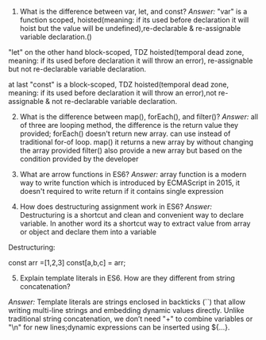 1) What is the difference between var, let, and const?
*Answer:* "var" is a function scoped, hoisted(meaning: if its used before declaration it will hoist but the value will be undefined),re-declarable & re-assignable variable declaration.()

"let" on the other hand block-scoped, TDZ hoisted(temporal dead zone, meaning: if its used before declaration it will throw an error), re-assignable but not re-declarable variable declaration.

at last "const" is a block-scoped, TDZ hoisted(temporal dead zone, meaning: if its used before declaration it will throw an error),not re-assignable & not re-declarable variable declaration.


2) What is the difference between map(), forEach(), and filter()?
*Answer:* all of three are looping method, the difference is the return value they provided; 
forEach() doesn't return new array. can use instead of traditional for-of loop.
map() it returns a new array by without changing the array provided
filter() also provide a new array but based on the condition provided by the developer   


3) What are arrow functions in ES6?
*Answer:* array function is a modern way to write function which is introduced by ECMAScript in 2015, it doesn't required to write return if it contains single expression



4) How does destructuring assignment work in ES6?
*Answer:* Destructuring is a shortcut and clean and convenient way to declare variable. In another word its a shortcut way to extract value from array or object and declare them into a variable

Destructuring:

const arr =[1,2,3]
const[a,b,c] = arr;

5) Explain template literals in ES6. How are they different from string concatenation?

*Answer:* Template literals are strings enclosed in backticks (``) that allow writing multi-line strings and embedding dynamic values directly. Unlike traditional string concatenation, we don’t need "+" to combine variables or "\n" for new lines;dynamic expressions can be inserted using ${…}.